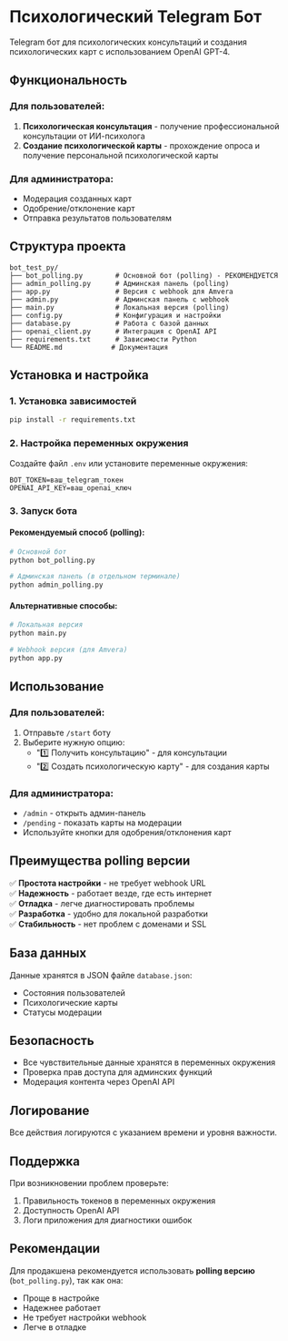 # Психологический Telegram Бот

Telegram бот для психологических консультаций и создания психологических карт с использованием OpenAI GPT-4.

## Функциональность

### Для пользователей:
1. **Психологическая консультация** - получение профессиональной консультации от ИИ-психолога
2. **Создание психологической карты** - прохождение опроса и получение персональной психологической карты

### Для администратора:
- Модерация созданных карт
- Одобрение/отклонение карт
- Отправка результатов пользователям

## Структура проекта

```
bot_test_py/
├── bot_polling.py        # Основной бот (polling) - РЕКОМЕНДУЕТСЯ
├── admin_polling.py      # Админская панель (polling)
├── app.py                # Версия с webhook для Amvera
├── admin.py              # Админская панель с webhook
├── main.py               # Локальная версия (polling)
├── config.py             # Конфигурация и настройки
├── database.py           # Работа с базой данных
├── openai_client.py      # Интеграция с OpenAI API
├── requirements.txt      # Зависимости Python
└── README.md            # Документация
```

## Установка и настройка

### 1. Установка зависимостей
```bash
pip install -r requirements.txt
```

### 2. Настройка переменных окружения

Создайте файл `.env` или установите переменные окружения:

```env
BOT_TOKEN=ваш_telegram_токен
OPENAI_API_KEY=ваш_openai_ключ
```

### 3. Запуск бота

#### Рекомендуемый способ (polling):
```bash
# Основной бот
python bot_polling.py

# Админская панель (в отдельном терминале)
python admin_polling.py
```

#### Альтернативные способы:
```bash
# Локальная версия
python main.py

# Webhook версия (для Amvera)
python app.py
```

## Использование

### Для пользователей:
1. Отправьте `/start` боту
2. Выберите нужную опцию:
   - "1️⃣ Получить консультацию" - для консультации
   - "2️⃣ Создать психологическую карту" - для создания карты

### Для администратора:
- `/admin` - открыть админ-панель
- `/pending` - показать карты на модерации
- Используйте кнопки для одобрения/отклонения карт

## Преимущества polling версии

✅ **Простота настройки** - не требует webhook URL  
✅ **Надежность** - работает везде, где есть интернет  
✅ **Отладка** - легче диагностировать проблемы  
✅ **Разработка** - удобно для локальной разработки  
✅ **Стабильность** - нет проблем с доменами и SSL  

## База данных

Данные хранятся в JSON файле `database.json`:
- Состояния пользователей
- Психологические карты
- Статусы модерации

## Безопасность

- Все чувствительные данные хранятся в переменных окружения
- Проверка прав доступа для админских функций
- Модерация контента через OpenAI API

## Логирование

Все действия логируются с указанием времени и уровня важности.

## Поддержка

При возникновении проблем проверьте:
1. Правильность токенов в переменных окружения
2. Доступность OpenAI API
3. Логи приложения для диагностики ошибок

## Рекомендации

Для продакшена рекомендуется использовать **polling версию** (`bot_polling.py`), так как она:
- Проще в настройке
- Надежнее работает
- Не требует настройки webhook
- Легче в отладке 